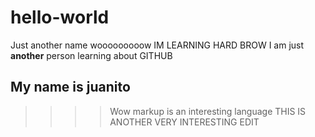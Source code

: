 # hello-world
Just another name
wooooooooow IM LEARNING HARD BROW
I am just __another__ person learning about GITHUB
## My name is juanito
>>>> Wow markup is an interesting language
THIS IS ANOTHER VERY INTERESTING EDIT
